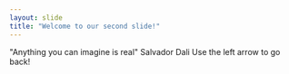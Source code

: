 ```yaml
---
layout: slide
title: "Welcome to our second slide!"
---
```

"Anything you can imagine is real" Salvador Dali
Use the left arrow to go back!
